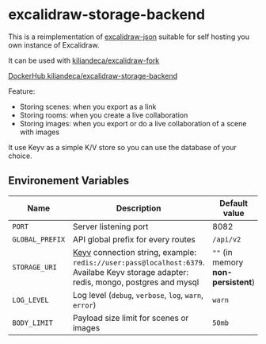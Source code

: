 # excalidraw-storage-backend

This is a reimplementation of [excalidraw-json](https://github.com/excalidraw/excalidraw-json) suitable for self hosting you own instance of Excalidraw.

It can be used with [kiliandeca/excalidraw-fork](https://gitlab.com/kiliandeca/excalidraw-fork)

[DockerHub kiliandeca/excalidraw-storage-backend](https://hub.docker.com/r/kiliandeca/excalidraw-storage-backend)

Feature:

- Storing scenes: when you export as a link
- Storing rooms: when you create a live collaboration
- Storing images: when you export or do a live collaboration of a scene with images

It use Keyv as a simple K/V store so you can use the database of your choice.

## Environement Variables

| Name            | Description                                                                                                                                                               | Default value                       |
| --------------- | ------------------------------------------------------------------------------------------------------------------------------------------------------------------------- | ----------------------------------- |
| `PORT`          | Server listening port                                                                                                                                                     | 8082                                |
| `GLOBAL_PREFIX` | API global prefix for every routes                                                                                                                                        | `/api/v2`                           |
| `STORAGE_URI`   | [Keyv](https://github.com/jaredwray/keyv) connection string, example: `redis://user:pass@localhost:6379`. Availabe Keyv storage adapter: redis, mongo, postgres and mysql | `""` (in memory **non-persistent**) |
| `LOG_LEVEL`     | Log level (`debug`, `verbose`, `log`, `warn`, `error`)                                                                                                                    | `warn`                              |
| `BODY_LIMIT`    | Payload size limit for scenes or images                                                                                                                                   | `50mb`                              |
